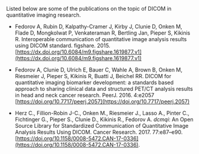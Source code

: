 Listed below are some of the publications on the topic of DICOM in quantitative imaging research.

* Fedorov A, Rubin D, Kalpathy-Cramer J, Kirby J, Clunie D, Onken M, Flade D, Mongkolwat P, Venkateraman R, Bertling Jan, Pieper S, Kikinis R. Interoperable communication of quantitative image analysis results using DICOM standard. figshare. 2015. [https://dx.doi.org/10.6084/m9.figshare.1619877.v1](https://dx.doi.org/10.6084/m9.figshare.1619877.v1)

* Fedorov A, Clunie D, Ulrich E, Bauer C, Wahle A, Brown B, Onken M, Riesmeier J, Pieper S, Kikinis R, Buatti J, Beichel RR. DICOM for quantitative imaging biomarker development: a standards based approach to sharing clinical data and structured PET/CT analysis results in head and neck cancer research. PeerJ. 2016. 4:e2057 [https://doi.org/10.7717/peerj.2057](https://doi.org/10.7717/peerj.2057)

* Herz C., Fillion-Robin J-C., Onken M., Riesmeier J., Lasso A., Pinter C., Fichtinger G., Pieper S., Clunie D., Kikinis R., Fedorov A. _dcmqi_: An Open Source Library for Standardized Communication of Quantitative Image Analysis Results Using DICOM. Cancer Research. 2017. 77:e87–e90. [https://doi.org/10.1158/0008-5472.CAN-17-0336](https://doi.org/10.1158/0008-5472.CAN-17-0336).
